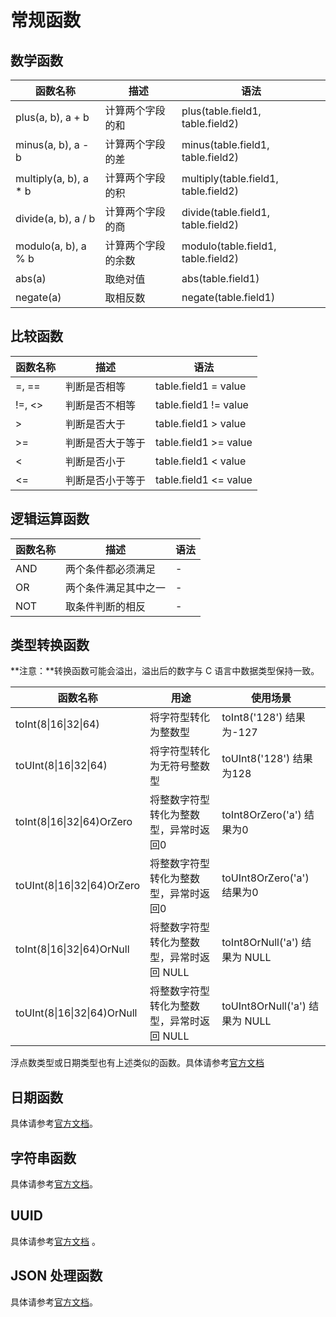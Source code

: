 # 常规函数

## 数学函数

<table>
    <thead>
    <tr>
        <th>函数名称</th>
        <th>描述</th>
        <th>语法</th>
    </tr>
    </thead>
    <tbody><tr>
        <td>plus(a, b), a + b</td>
        <td>计算两个字段的和</td>
        <td>plus(table.field1, table.field2)</td>
    </tr>
    <tr>
        <td>minus(a, b), a - b</td>
        <td>计算两个字段的差</td>
        <td>minus(table.field1, table.field2)</td>
    </tr>
    <tr>
        <td>multiply(a, b), a * b</td>
        <td>计算两个字段的积</td>
        <td>multiply(table.field1, table.field2)</td>
    </tr>
    <tr>
        <td>divide(a, b), a / b</td>
        <td>计算两个字段的商</td>
        <td>divide(table.field1, table.field2)</td>
    </tr>
    <tr>
        <td>modulo(a, b), a % b</td>
        <td>计算两个字段的余数</td>
        <td>modulo(table.field1, table.field2)</td>
    </tr>
    <tr>
        <td>abs(a)</td>
        <td>取绝对值</td>
        <td>abs(table.field1)</td>
    </tr>
    <tr>
        <td>negate(a)</td>
        <td>取相反数</td>
        <td>negate(table.field1)</td>
    </tr>
    </tbody></table>

## 比较函数

<table>
    <thead>
    <tr>
        <th>函数名称</th>
        <th>描述</th>
        <th>语法</th>
    </tr>
    </thead>
    <tbody><tr>
        <td>=, ==</td>
        <td>判断是否相等</td>
        <td>table.field1 = value</td>
    </tr>
    <tr>
        <td>!=, &lt;&gt;</td>
        <td>判断是否不相等</td>
        <td>table.field1 != value</td>
    </tr>
    <tr>
        <td>&gt;</td>
        <td>判断是否大于</td>
        <td>table.field1 &gt; value</td>
    </tr>
    <tr>
        <td>&gt;=</td>
        <td>判断是否大于等于</td>
        <td>table.field1 &gt;= value</td>
    </tr>
    <tr>
        <td>&lt;</td>
        <td>判断是否小于</td>
        <td>table.field1 &lt; value</td>
    </tr>
    <tr>
        <td>&lt;=</td>
        <td>判断是否小于等于</td>
        <td>table.field1 &lt;= value</td>
    </tr>
    </tbody></table>

## 逻辑运算函数

<table>
    <thead>
    <tr>
        <th>函数名称</th>
        <th>描述</th>
        <th>语法</th>
    </tr>
    </thead>
    <tbody><tr>
        <td>AND</td>
        <td>两个条件都必须满足</td>
        <td>-</td>
    </tr>
    <tr>
        <td>OR</td>
        <td>两个条件满足其中之一</td>
        <td>-</td>
    </tr>
    <tr>
        <td>NOT</td>
        <td>取条件判断的相反</td>
        <td>-</td>
    </tr>
    </tbody></table>

## 类型转换函数

**注意：**转换函数可能会溢出，溢出后的数字与 C 语言中数据类型保持一致。

<table>
    <thead>
    <tr>
        <th>函数名称</th>
        <th>用途</th>
        <th>使用场景</th>
    </tr>
    </thead>
    <tbody><tr>
        <td>toInt(8|16|32|64)</td>
        <td>将字符型转化为整数型</td>
        <td>toInt8('128') 结果为-127</td>
    </tr>
    <tr>
        <td>toUInt(8|16|32|64)</td>
        <td>将字符型转化为无符号整数型</td>
        <td>toUInt8('128') 结果为128</td>
    </tr>
    <tr>
        <td>toInt(8|16|32|64)OrZero</td>
        <td>将整数字符型转化为整数型，异常时返回0</td>
        <td>toInt8OrZero('a') 结果为0</td>
    </tr>
    <tr>
        <td>toUInt(8|16|32|64)OrZero</td>
        <td>将整数字符型转化为整数型，异常时返回0</td>
        <td>toUInt8OrZero('a') 结果为0</td>
    </tr>
    <tr>
        <td>toInt(8|16|32|64)OrNull</td>
        <td>将整数字符型转化为整数型，异常时返回 NULL</td>
        <td>toInt8OrNull('a') 结果为 NULL</td>
    </tr>
    <tr>
        <td>toUInt(8|16|32|64)OrNull</td>
        <td>将整数字符型转化为整数型，异常时返回 NULL</td>
        <td>toUInt8OrNull('a') 结果为 NULL</td>
    </tr>
    </tbody></table>

浮点数类型或日期类型也有上述类似的函数。具体请参考[官方文档](https://clickhouse.tech/docs/en/query_language/functions/type_conversion_functions/)

## 日期函数

具体请参考[官方文档](https://clickhouse.tech/docs/en/query_language/functions/date_time_functions/)。

## 字符串函数

具体请参考[官方文档](https://clickhouse.tech/docs/en/query_language/functions/string_functions/)。

## UUID

具体请参考[官方文档](https://clickhouse.tech/docs/en/query_language/functions/uuid_functions/) 。

## JSON 处理函数

具体请参考[官方文档](https://clickhouse.tech/docs/en/query_language/functions/json_functions/)。